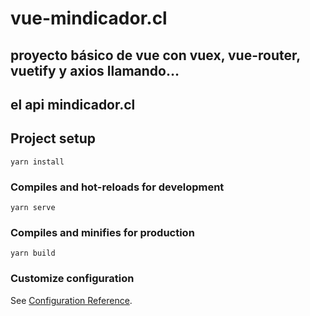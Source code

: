 # vue-mindicador.cl

## proyecto básico de vue con vuex, vue-router, vuetify y axios llamando…
## el api mindicador.cl

## Project setup
```
yarn install
```

### Compiles and hot-reloads for development
```
yarn serve
```

### Compiles and minifies for production
```
yarn build
```

### Customize configuration
See [Configuration Reference](https://cli.vuejs.org/config/).

